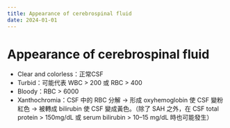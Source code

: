 ```yaml
---
title: Appearance of cerebrospinal fluid
date: 2024-01-01
---
```

# Appearance of cerebrospinal fluid

* Clear and colorless：正常CSF
* Turbid：可能代表 WBC > 200 或 RBC > 400
* Bloody：RBC > 6000
* Xanthochromia：CSF 中的 RBC 分解 → 形成 oxyhemoglobin 使 CSF 變粉紅色 → 被轉成 bilirubin 使 CSF 變成黃色。（除了 SAH 之外，在 CSF total protein > 150mg/dL 或 serum bilirubin > 10–15 mg/dL 時也可能發生）
